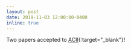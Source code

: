 ```yaml
---
layout: post
date: 2019-11-03 12:00:00-0400
inline: true
---
```


Two papers accepted to [ACII](https://wangchongyang.ai/publications/){:target="\_blank"}!